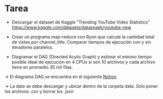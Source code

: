 # Tarea

* Descargar el dataset de Kaggle "Trending YouTube Video Statistics"
https://www.kaggle.com/datasets/datasnaek/youtube-new

* Crear un programa map-reduce con Ryon que calcule la cantidad total de
vistas por channel_title. Comparar tiempos de ejecución con y sin iteradores
paralelos.

*  Diagramar el DAG (Directed Acylic Graph) y estimar el mínimo tiempo posible ideal de ejecución en 4
CPUs si son 10 archivos y cada archivo tiene en promedio 35 mil filas.

-> El diagrama DAG se encuentra en el siguiente [Notion](https://www.notion.so/mis-notas/Tarea-f244c035f6e54dd4824d1acd279117d1?pvs=4#5df1b00aad3540d5bf424ecf70633e25)

-> La data se debe descargar y ubicar dentro de la carpeta data. Solo poner los archivos .csv y borrar los .json